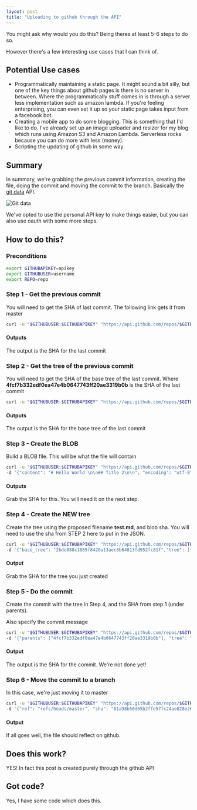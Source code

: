 ```yaml
---
layout: post
title: "Uploading to github through the API"
---
```


You might ask why would you do this? Being theres at least 5-6 steps to do so.

However there's a few interesting use cases that I can think of.

## Potential Use cases

* Programmatically maintaining a static page. It might sound a bit silly, but one of the key things about github pages is there is no server in between. Where the programmatically stuff comes in is through a server less implementation such as amazon lambda. If you're feeling enterprising, you can even set it up so your static page takes input from a facebook bot.
* Creating a mobile app to do some blogging. This is something that I'd like to do. I've already set up an image uploader and resizer for my blog which runs using Amazon S3 and Amazon Lambda. Serverless rocks because you can do more with less (money).
* Scripting the updating of github in some way.

## Summary

In summary, we're grabbing the previous commit information, creating the file, doing the commit and moving the commit to the branch. Basically the [git data](https://developer.github.com/v3/git/) API.

![Git data](https://git-scm.com/figures/18333fig0904-tn.png)

We've opted to use the personal API key to make things easier, but you can also use oauth with some more steps.


## How to do this?

### Preconditions

```bash
export GITHUBAPIKEY=apikey
export GITHUBUSER=username
export REPO=repo
```

### Step 1 - Get the previous commit

You will need to get the SHA of last commit. The following link gets it from master

```bash
curl -u "$GITHUBUSER:$GITHUBAPIKEY" "https://api.github.com/repos/$GITHUBUSER/$REPO/git/refs/heads/master"
```

#### Outputs

The output is the SHA for the last commit

### Step 2 - Get the tree of the previous commit

You will need to get the SHA of the base tree of the last commit. Where **4fcf7b332edf0ea47e4b0647743ff20ae3319b0b** is the SHA of the last commit

```bash
curl -u "$GITHUBUSER:$GITHUBAPIKEY" "https://api.github.com/repos/$GITHUBUSER/$REPO/git/commits/4fcf7b332edf0ea47e4b0647743ff20ae3319b0b"
```

#### Outputs

The output is the SHA for the base tree of the last commit

### Step 3 - Create the BLOB

Build a BLOB file. This will be what the file will contain

```bash
curl -u "$GITHUBUSER:$GITHUBAPIKEY" "https://api.github.com/repos/$GITHUBUSER/$REPO/git/blobs" -X POST \
-d '{"content": "# Hello World \n\n## Title 2\n\n", "encoding": "utf-8"}'
```

#### Outputs

Grab the SHA for this. You will need it on the next step.

### Step 4 - Create the NEW tree

Create the tree using the proposed filename **test.md**, and blob sha. You will need to use the sha from STEP 2 here to put in the JSON.

```bash
curl -u "$GITHUBUSER:$GITHUBAPIKEY" "https://api.github.com/repos/$GITHUBUSER/$REPO/git/trees" -X POST \
-d '{"base_tree": "2bde088c1885f8420a13aec8b64813fd952fc81f","tree": [{"path": "test.md", "mode": "100644", "type": "blob", "sha": "86d7a63ee2b93d3b7ea31cea733754533fef67ad"}]}'
```

#### Output

Grab the SHA for the tree you just created


### Step 5 - Do the commit

Create the commit with the tree in Step 4, and the SHA from step 1 (under parents).

Also specify the commit message

```bash
curl -u "$GITHUBUSER:$GITHUBAPIKEY" "https://api.github.com/repos/$GITHUBUSER/$REPO/git/commits" -X POST \
-d '{"parents": ["4fcf7b332edf0ea47e4b0647743ff20ae3319b0b"], "tree": "4d89626b8cf25e5487983162f563c7df2e3c362f", "message": "Update the file"}'
```

#### Output

The output is the SHA for the commit. We're not done yet!

### Step 6 - Move the commit to a branch

In this case, we're just moving it to master

```bash
curl -u "$GITHUBUSER:$GITHUBAPIKEY" "https://api.github.com/repos/$GITHUBUSER/$REPO/git/refs/heads/master" -X POST \
-d '{"ref": "refs/heads/master", "sha": "61a98b50d65b2ffe57fc24ae828e2695b0d24457"}'
```

#### Output

If all goes well, the file should reflect on github.

## Does this work?

YES! In fact this post is created purely through the github API

## Got code?

Yes, I have some code which does this.

<script src="https://gist.github.com/nolim1t/7cf664ace50fc3b03740d1b9ad0ae8fc.js"></script>
